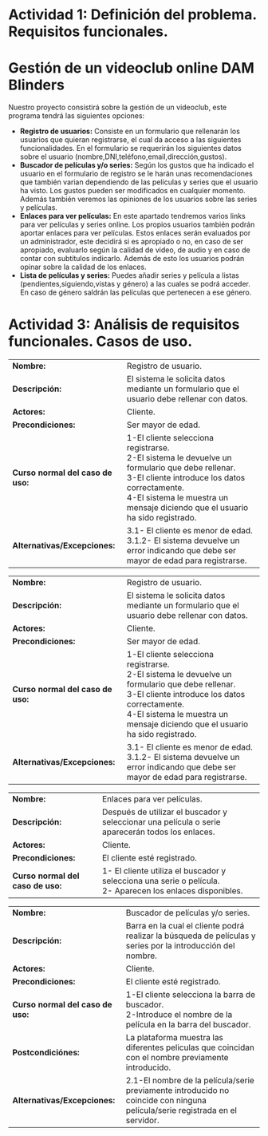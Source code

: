 # Actividad 1: Definición del problema. Requisitos funcionales.
# Gestión de un videoclub online DAM Blinders

Nuestro proyecto consistirá sobre la gestión de un videoclub, este programa tendrá las siguientes opciones:
<ul>
  <li>
    <b>Registro de usuarios:</b> Consiste en un formulario que rellenarán los usuarios que quieran registrarse,
    el cual da acceso a las siguientes funcionalidades. En el formulario se requerirán los siguientes datos sobre
    el usuario (nombre,DNI,teléfono,email,dirección,gustos).
  </li>
  <li>
    <b>Buscador de películas y/o series:</b> Según los gustos que ha indicado el usuario en el formulario de registro se
    le harán unas recomendaciones que también varian dependiendo de las películas y series que el usuario ha visto. Los gustos
    pueden ser modificados en cualquier momento. Además también veremos las opiniones de los usuarios sobre las series y             películas.
  </li>
  <li>
    <b>Enlaces para ver películas:</b> En este apartado tendremos varios links para ver películas y series online. Los propios
    usuarios también podrán aportar enlaces para ver películas. Estos enlaces serán evaluados por un administrador, este decidirá
    si es apropiado o no, en caso de ser apropiado, evaluarlo según la calidad de video, de audio y en caso de contar con subtítulos
    indicarlo. Además de esto los usuarios podrán opinar sobre la calidad de los enlaces.
  </li>
  <li>
    <b>Lista de películas y series:</b> Puedes añadir series y película a listas (pendientes,siguiendo,vistas y género)
    a las cuales se podrá acceder. En caso de género saldrán las películas que pertenecen a ese género.
  </li>
  </ul>
  
  # Actividad 3: Análisis de requisitos funcionales. Casos de uso.
 



<table style="width:100%">
  <tr>
    <td><b>Nombre: </b></td>
    <td>Registro de usuario.</td>
  </tr>
  <tr>
    <td><b>Descripción:</b></td>
    <td>El sistema le solicita datos mediante un formulario que el usuario debe rellenar con datos.</td>
    
  </tr>
  <tr>
    <td><b>Actores:</b></td>
    <td>Cliente.</td>
  </tr>
  <tr>
  <td><b>Precondiciones:</b></td>
  <td>Ser mayor de edad.</td>
  </tr>
    <tr>
  <td><b>Curso normal del caso de uso:</b></td>
  <td>1-El cliente selecciona registrarse.<br>
  2-El sistema le devuelve un formulario que debe rellenar.<br>
  3-El cliente introduce los datos correctamente.<br>
  4-El sistema le muestra un mensaje diciendo que el usuario ha sido registrado.<br> 
  
</td>
  </tr>
    <tr>
  <td><b>Alternativas/Excepciones:</b></td>
  <td>3.1- El cliente es menor de edad.<br>
  3.1.2- El sistema devuelve un error indicando que debe ser mayor de edad para registrarse.
</td>
  </tr>
</table>
<table style="width:100%">
  <tr>
    <td><b>Nombre: </b></td>
    <td>Registro de usuario.</td>
  </tr>
  <tr>
    <td><b>Descripción:</b></td>
    <td>El sistema le solicita datos mediante un formulario que el usuario debe rellenar con datos.</td>
    
  </tr>
  <tr>
    <td><b>Actores:</b></td>
    <td>Cliente.</td>
  </tr>
  <tr>
  <td><b>Precondiciones:</b></td>
  <td>Ser mayor de edad.</td>
  </tr>
    <tr>
  <td><b>Curso normal del caso de uso:</b></td>
  <td>1-El cliente selecciona registrarse.<br>
  2-El sistema le devuelve un formulario que debe rellenar.<br>
  3-El cliente introduce los datos correctamente.<br>
  4-El sistema le muestra un mensaje diciendo que el usuario ha sido registrado.<br> 
  
</td>
  </tr>
    <tr>
  <td><b>Alternativas/Excepciones:</b></td>
  <td>3.1- El cliente es menor de edad.<br>
  3.1.2- El sistema devuelve un error indicando que debe ser mayor de edad para registrarse.
</td>
  </tr>
</table>

<table style="width:100%">
  <tr>
    <td><b>Nombre: </b></td>
    <td>Enlaces para ver películas.</td>
  </tr>
  <tr>
    <td><b>Descripción:</b></td>
    <td>Después de utilizar el buscador y seleccionar una película o serie aparecerán todos los enlaces.</td>
  </tr>
  <tr>
    <td><b>Actores:</b></td>
    <td>Cliente.</td>
  </tr>
  <tr>
  <td><b>Precondiciones:</b></td>
  <td>El cliente esté registrado.</td>
  </tr>
    <tr>
  <td><b>Curso normal del caso de uso:</b></td>
  <td>1- El cliente utiliza el buscador y selecciona una serie o película.<br>
      2- Aparecen los enlaces disponibles.
</td>
  </tr>
  </table>

 <table style="width:100%">
  <tr>
    <td><b>Nombre: </b></td>
    <td>Buscador de películas y/o series.</td>
  </tr>
  <tr>
    <td><b>Descripción:</b></td>
    <td>Barra en la cual el cliente podrá realizar la búsqueda de películas y series por la introducción del nombre.</td>
    
  </tr>
  <tr>
    <td><b>Actores:</b></td>
    <td>Cliente.</td>
  </tr>
  <tr>
  <td><b>Precondiciones:</b></td>
  <td>El cliente esté registrado.</td>
  </tr>
    <tr>
  <td><b>Curso normal del caso de uso:</b></td>
  <td>1-El cliente selecciona la barra de buscador.<br> 
  2-Introduce el nombre de la película en la barra del buscador.    
</td>
  </tr>
    <tr>
  <td><b>Postcondiciónes:</b></td>
  <td>La plataforma muestra las diferentes peliculas que coincidan con el nombre previamente introducido.</td>
  </tr>
    <tr>
  <td><b>Alternativas/Excepciones:</b></td>
  <td>2.1-El nombre de la película/serie previamente introducido no coincide con ninguna película/serie registrada en el servidor.</td>
  </tr>
  </table>
